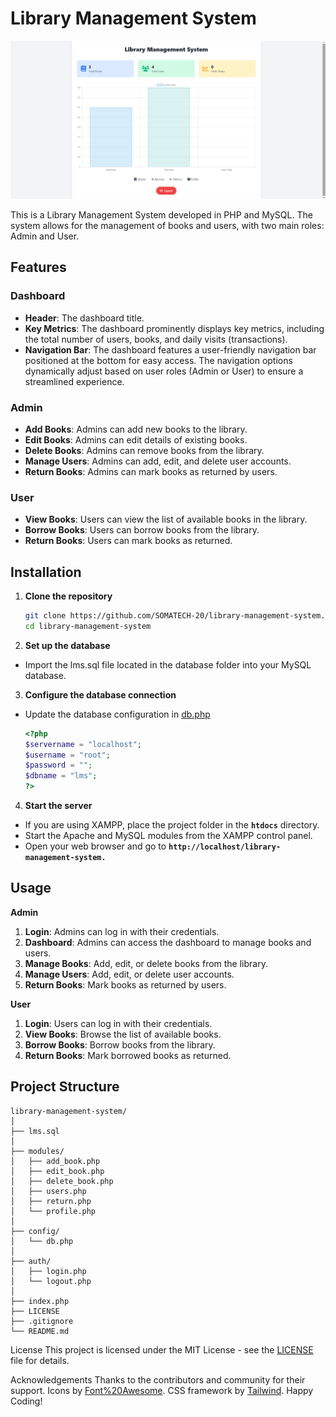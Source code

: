 # Library Management System

![preview](assets/dashoard.png)

This is a Library Management System developed in PHP and MySQL. The system allows for the management of books and users, with two main roles: Admin and User. 

## Features

### Dashboard
- **Header**: The dashboard title.
- **Key Metrics**: The dashboard prominently displays key metrics, including the total number of users, books, and daily visits (transactions).
- **Navigation Bar**: The dashboard features a user-friendly navigation bar positioned at the bottom for easy access. The navigation options dynamically adjust based on user roles (Admin or User) to ensure a streamlined experience.

### Admin
- **Add Books**: Admins can add new books to the library.
- **Edit Books**: Admins can edit details of existing books.
- **Delete Books**: Admins can remove books from the library.
- **Manage Users**: Admins can add, edit, and delete user accounts.
- **Return Books**: Admins can mark books as returned by users.

### User
- **View Books**: Users can view the list of available books in the library.
- **Borrow Books**: Users can borrow books from the library.
- **Return Books**: Users can mark books as returned.

## Installation

1. **Clone the repository**
   ```sh
   git clone https://github.com/SOMATECH-20/library-management-system.git
   cd library-management-system
2. **Set up the database**

  - Import the lms.sql file located in the database folder into your MySQL database.
3. **Configure the database connection**

  - Update the database configuration in [db.php](config/db.php)
    ```php
    <?php
    $servername = "localhost";
    $username = "root";
    $password = "";
    $dbname = "lms";
    ?>
    ```
4. **Start the server**

* If you are using XAMPP, place the project folder in the **`htdocs`** directory.
* Start the Apache and MySQL modules from the XAMPP control panel.
* Open your web browser and go to **`http://localhost/library-management-system.`**

## Usage

**Admin**
1. **Login**: Admins can log in with their credentials.
2. **Dashboard**: Admins can access the dashboard to manage books and users.
3. **Manage Books**: Add, edit, or delete books from the library.
4. **Manage Users**: Add, edit, or delete user accounts.
5. **Return Books**: Mark books as returned by users.
   
**User**
1. **Login**: Users can log in with their credentials.
2. **View Books**: Browse the list of available books.
3. **Borrow Books**: Borrow books from the library.
4. **Return Books**: Mark borrowed books as returned.

## Project Structure
```arduino
library-management-system/
│
├── lms.sql
│
├── modules/
│   ├── add_book.php
│   ├── edit_book.php
│   ├── delete_book.php
│   ├── users.php
│   ├── return.php
│   └── profile.php
│
├── config/
│   └── db.php
│
├── auth/
│   ├── login.php
│   └── logout.php
│
├── index.php
├── LICENSE
├── .gitignore
└── README.md
```

License
This project is licensed under the MIT License - see the [LICENSE](LICENSE) file for details.

Acknowledgements
Thanks to the contributors and community for their support.
Icons by [Font%20Awesome](https://fontawesome.com/).
CSS framework by [Tailwind](https://tailwindcss.com/).
Happy Coding!
